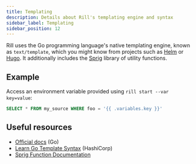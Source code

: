 ```yaml
---
title: Templating
description: Details about Rill's templating engine and syntax
sidebar_label: Templating
sidebar_position: 12
---
```


Rill uses the Go programming language's native templating engine, known as `text/template`, which you might know from projects such as [Helm](https://helm.sh/) or [Hugo](https://gohugo.io/). It additionally includes the [Sprig](http://masterminds.github.io/sprig/) library of utility functions.

## Example

Access an environment variable provided using `rill start --var key=value`:
```sql
SELECT * FROM my_source WHERE foo = '{{ .variables.key }}'
```

## Useful resources

- [Official docs](https://pkg.go.dev/text/template) (Go)
- [Learn Go Template Syntax](https://developer.hashicorp.com/nomad/tutorials/templates/go-template-syntax) (HashiCorp)
- [Sprig Function Documentation](http://masterminds.github.io/sprig/)

